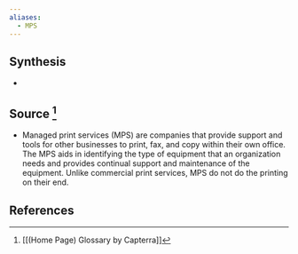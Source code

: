 ```yaml
---
aliases:
  - MPS
---
```

## Synthesis
- 
## Source [^1]
- Managed print services (MPS) are companies that provide support and tools for other businesses to print, fax, and copy within their own office. The MPS aids in identifying the type of equipment that an organization needs and provides continual support and maintenance of the equipment. Unlike commercial print services, MPS do not do the printing on their end.
## References

[^1]: [[(Home Page) Glossary by Capterra]]
